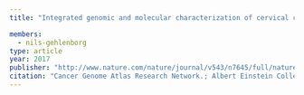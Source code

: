 ```yaml
---
title: "Integrated genomic and molecular characterization of cervical cancer"

members:
  - nils-gehlenborg
type: article
year: 2017
publisher: "http://www.nature.com/nature/journal/v543/n7645/full/nature21386.html"
citation: "Cancer Genome Atlas Research Network.; Albert Einstein College of Medicine.; Analytical Biological Services.; Barretos Cancer Hospital.; Baylor College of Medicine.; Beckman Research Institute of City of Hope.; Buck Institute for Research on Aging.; Canada's Michael Smith Genome Sciences Centre.; Harvard Medical School.; Helen F. Graham Cancer Center &Research Institute at Christiana Care Health Services.; HudsonAlpha Institute for Biotechnology.; ILSbio, LLC.; Indiana University School of Medicine.; Institute of Human Virology.; Institute for Systems Biology.; International Genomics Consortium.; Leidos Biomedical.; Massachusetts General Hospital.; McDonnell Genome Institute at Washington University.; Medical College of Wisconsin.; Medical University of South Carolina.; Memorial Sloan Kettering Cancer Center.; Montefiore Medical Center.; NantOmics.; National Cancer Institute.; National Hospital, Abuja, Nigeria.; National Human Genome Research Institute.; National Institute of Environmental Health Sciences.; National Institute on Deafness &Other Communication Disorders.; Ontario Tumour Bank, London Health Sciences Centre.; Ontario Tumour Bank, Ontario Institute for Cancer Research.; Ontario Tumour Bank, The Ottawa Hospital.; Oregon Health &Science University.; Samuel Oschin Comprehensive Cancer Institute, Cedars-Sinai Medical Center.; SRA International.; St Joseph's Candler Health System.; Eli &Edythe L. Broad Institute of Massachusetts Institute of Technology &Harvard University.; Research Institute at Nationwide Children's Hospital.; Sidney Kimmel Comprehensive Cancer Center at Johns Hopkins University.; University of Bergen.; University of Texas MD Anderson Cancer Center.; University of Abuja Teaching Hospital.; University of Alabama at Birmingham.; University of California, Irvine.; University of California Santa Cruz.; University of Kansas Medical Center.; University of Lausanne.; University of New Mexico Health Sciences Center.; University of North Carolina at Chapel Hill.; University of Oklahoma Health Sciences Center.; University of Pittsburgh.; University of São Paulo, Ribeir ão Preto Medical School.; University of Southern California.; University of Washington.; University of Wisconsin School of Medicine &Public Health.; Van Andel Research Institute.; Washington University in St Louis. “Integrated genomic and molecular characterization of cervical cancer”. *Nature* **543(7645)**:378-384. (2017)"
---
```


